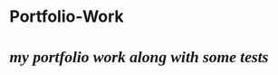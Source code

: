 # Portfolio-Work
<html>
<body background="cat.png">
<h1 style="font-family:verdana"><i>my portfolio work along with some tests</i></h1>
</body>
</html>


